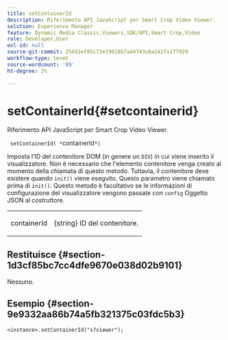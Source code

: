 ```yaml
---
title: setContainerId
description: Riferimento API JavaScript per Smart Crop Video Viewer.
solution: Experience Manager
feature: Dynamic Media Classic,Viewers,SDK/API,Smart Crop,Video
role: Developer,User
exl-id: null
source-git-commit: 254d1ef05c73e19618b7ad4743c6a242fa177929
workflow-type: tm+mt
source-wordcount: '89'
ht-degree: 2%

---
```


# setContainerId{#setcontainerid}

Riferimento API JavaScript per Smart Crop Video Viewer.

` setContainerId( *`containerId`*)`

Imposta l’ID del contenitore DOM (in genere un `DIV`) in cui viene inserito il visualizzatore. Non è necessario che l&#39;elemento contenitore venga creato al momento della chiamata di questo metodo. Tuttavia, il contenitore deve esistere quando `init()` viene eseguito. Questo parametro viene chiamato prima di `init()`. Questo metodo è facoltativo se le informazioni di configurazione del visualizzatore vengono passate con `config` Oggetto JSON al costruttore.

<table id="table_896DFF34A68A403DB93A6D597461A573"> 
 <tbody> 
  <tr> 
   <td colname="col1"> <p> <span class="codeph"> <span class="varname"> containerId </span> </span> </p> </td> 
   <td colname="col2"> <p> <span class="codeph"> {string} </span> ID del contenitore. </p> </td> 
  </tr> 
 </tbody> 
</table>

## Restituisce {#section-1d3cf85bc7cc4dfe9670e038d02b9101}

Nessuno.

## Esempio {#section-9e9332aa86b74a5fb321375c03fdc5b3}

```
<instance>.setContainerId("s7viewer");
```

